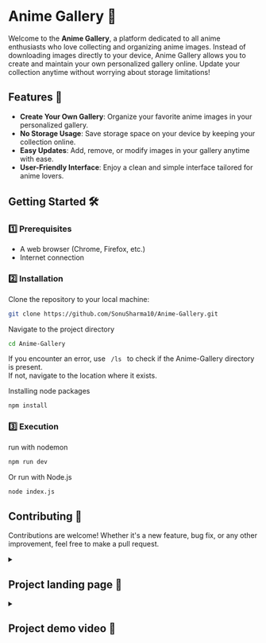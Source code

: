 # Anime Gallery 🎨

Welcome to the **Anime Gallery**, a platform dedicated to all anime enthusiasts who love collecting and organizing anime images. Instead of downloading images directly to your device, Anime Gallery allows you to create and maintain your own personalized gallery online. Update your collection anytime without worrying about storage limitations!

## Features 🚀
- **Create Your Own Gallery**: Organize your favorite anime images in your personalized gallery.
- **No Storage Usage**: Save storage space on your device by keeping your collection online.
- **Easy Updates**: Add, remove, or modify images in your gallery anytime with ease.
- **User-Friendly Interface**: Enjoy a clean and simple interface tailored for anime lovers.

## Getting Started 🛠️

### 1️⃣ Prerequisites
- A web browser (Chrome, Firefox, etc.)
- Internet connection

### 2️⃣ Installation
Clone the repository to your local machine:

```bash
git clone https://github.com/SonuSharma10/Anime-Gallery.git
```
Navigate to the project directory
```bash
cd Anime-Gallery
```
If you encounter an error, use <code> /ls </code> to check if the Anime-Gallery directory is present. <br>
If not, navigate to the location where it exists.

Installing node packages
```bash 
npm install
```

### 3️⃣ Execution
run with nodemon
```bash
npm run dev
```
Or run with Node.js
```bash
node index.js
```

## Contributing 🤝
Contributions are welcome! Whether it's a new feature, bug fix, or any other improvement, feel free to make a pull request.

<details>
<summary> <h2> Project landing page 📸 </h2> </summary>
  
![the project landing page](https://github.com/user-attachments/assets/9d92eb78-5b1a-4b6f-83cf-61ac76114a0e)

</details>


<details>
<summary> <h2> Project demo video 🎥 </h2> </summary>

  https://github.com/user-attachments/assets/99847809-088a-4d77-945e-75693a23412c

</details>

